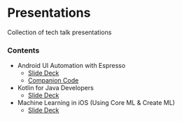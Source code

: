 # Presentations
Collection of tech talk presentations

### Contents
* Android UI Automation with Espresso
  * [Slide Deck](https://github.com/jerielng/presentations/blob/master/Android%20UI%20Automation%20with%20Espresso.pdf)
  * [Companion Code](https://github.com/jerielng/espresso-demo)
* Kotlin for Java Developers
  * [Slide Deck](https://github.com/jerielng/presentations/blob/master/Kotlin%20for%20Java%20Developers.pdf)
* Machine Learning in iOS (Using Core ML & Create ML)
  * [Slide Deck](https://github.com/jerielng/presentations/blob/master/Machine%20Learning%20in%20iOS%20(Using%20Core%20ML%20%26%20Create%20ML).pdf)
